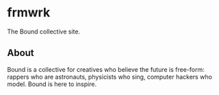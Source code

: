 # frmwrk
The Bound collective site.

## About

Bound is a collective for creatives who believe the future is free-form: rappers who are astronauts, physicists who sing, computer hackers who model.
Bound is here to inspire.
